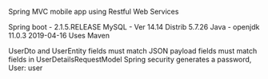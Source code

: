 Spring MVC mobile app using Restful Web Services

Spring boot - 2.1.5.RELEASE
MySQL - Ver 14.14 Distrib 5.7.26
Java - openjdk 11.0.3 2019-04-16
Uses Maven

UserDto and UserEntity fields must match
JSON payload fields must match fields in UserDetailsRequestModel
Spring security generates a password, User: user